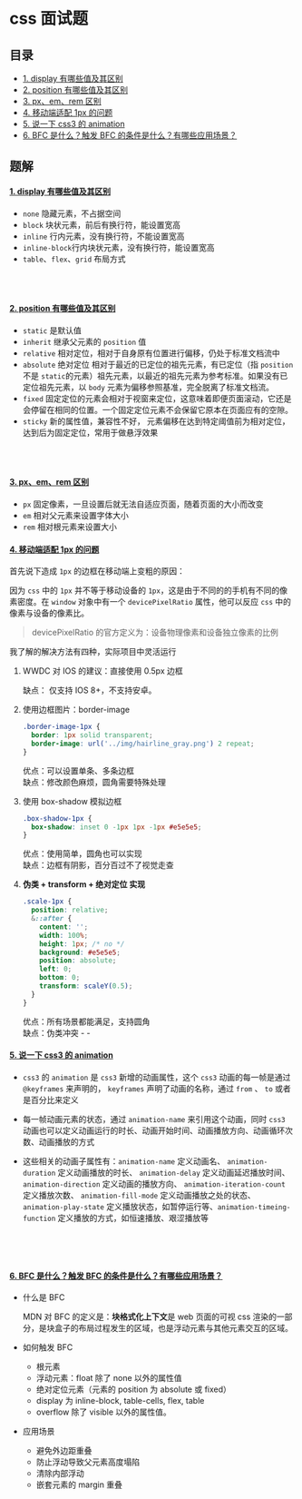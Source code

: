 # css 面试题

## 目录

- [1. display 有哪些值及其区别](#1)
- [2. position 有哪些值及其区别](#2)
- [3. px、em、rem 区别](#3)
- [4. 移动端适配 1px 的问题](#4)
- [5. 说一下 css3 的 animation](#5)
- [6. BFC 是什么？触发 BFC 的条件是什么？有哪些应用场景？](#6)

## 题解

#### <a href="#1" id="1">1. display 有哪些值及其区别</a>

- `none` 隐藏元素，不占据空间
- `block` 块状元素，前后有换行符，能设置宽高
- `inline` 行内元素，没有换行符，不能设置宽高
- `inline-block`行内块状元素，没有换行符，能设置宽高
- `table`、`flex`、`grid` 布局方式

<br>
<br>

#### <a href="#2" id="2">2. position 有哪些值及其区别</a>

- `static` 是默认值
- `inherit` 继承父元素的 `position` 值
- `relative` 相对定位，相对于自身原有位置进行偏移，仍处于标准文档流中
- `absolute` 绝对定位 相对于最近的已定位的祖先元素，有已定位（指 `position` 不是 `static`的元素）祖先元素，以最近的祖先元素为参考标准。如果没有已定位祖先元素，以 `body` 元素为偏移参照基准，完全脱离了标准文档流。
- `fixed` 固定定位的元素会相对于视窗来定位，这意味着即便页面滚动，它还是会停留在相同的位置。一个固定定位元素不会保留它原本在页面应有的空隙。
- `sticky` 新的属性值，兼容性不好， 元素偏移在达到特定阈值前为相对定位，达到后为固定定位，常用于做悬浮效果

<br>
<br>

#### <a href="#3" id="3">3. px、em、rem 区别</a>

- `px` 固定像素，一旦设置后就无法自适应页面，随着页面的大小而改变
- `em` 相对父元素来设置字体大小
- `rem` 相对根元素来设置大小

#### <a href="#4" id="4">4. 移动端适配 1px 的问题</a>

首先说下造成 `1px` 的边框在移动端上变粗的原因：

因为 `css` 中的 `1px` 并不等于移动设备的 `1px`，这是由于不同的的手机有不同的像素密度。在 `window` 对象中有一个 `devicePixelRatio` 属性，他可以反应 `css` 中的像素与设备的像素比。

> devicePixelRatio 的官方定义为：设备物理像素和设备独立像素的比例

我了解的解决方法有四种，实际项目中灵活运行

1. WWDC 对 IOS 的建议：直接使用 0.5px 边框

   缺点： 仅支持 IOS 8+，不支持安卓。

2. 使用边框图片：border-image

   ```css
   .border-image-1px {
     border: 1px solid transparent;
     border-image: url('../img/hairline_gray.png') 2 repeat;
   }
   ```

   优点：可以设置单条、多条边框  
   缺点：修改颜色麻烦，圆角需要特殊处理

3. 使用 box-shadow 模拟边框

   ```css
   .box-shadow-1px {
     box-shadow: inset 0 -1px 1px -1px #e5e5e5;
   }
   ```

   优点：使用简单，圆角也可以实现  
   缺点：边框有阴影，百分百过不了视觉走查

4. **伪类 + transform + 绝对定位 实现**

   ```css
   .scale-1px {
     position: relative;
     &::after {
       content: '';
       width: 100%;
       height: 1px; /* no */
       background: #e5e5e5;
       position: absolute;
       left: 0;
       bottom: 0;
       transform: scaleY(0.5);
     }
   }
   ```

   优点：所有场景都能满足，支持圆角  
    缺点：伪类冲突 - -

#### <a href="#5" id="5">5. 说一下 css3 的 animation</a>

- `css3` 的 `animation` 是 `css3` 新增的动画属性，这个 `css3` 动画的每一帧是通过 `@keyframes` 来声明的， `keyframes` 声明了动画的名称，通过 `from` 、 `to` 或者是百分比来定义

- 每一帧动画元素的状态，通过 `animation-name` 来引用这个动画，同时 `css3` 动画也可以定义动画运行的时长、动画开始时间、动画播放方向、动画循环次数、动画播放的方式

- 这些相关的动画子属性有：`animation-name` 定义动画名、 `animation-duration` 定义动画播放的时长、 `animation-delay` 定义动画延迟播放时间、 `animation-direction`
定义动画的播放方向、 `animation-iteration-count` 定义播放次数、 `animation-fill-mode` 定义动画播放之处的状态、 `animation-play-state` 定义播放状态，如暂停运行等、`animation-timeing-function` 定义播放的方式，如恒速播放、艰涩播放等

  <br/>
<br/>

#### <a href="#6" id="6">6. BFC 是什么？触发 BFC 的条件是什么？有哪些应用场景？</a>

- 什么是 BFC

  MDN 对 BFC 的定义是：**块格式化上下文**是 web 页面的可视 css 渲染的一部分，是块盒子的布局过程发生的区域，也是浮动元素与其他元素交互的区域。

- 如何触发 BFC

  - 根元素
  - 浮动元素：float 除了 none 以外的属性值
  - 绝对定位元素（元素的 position 为 absolute 或 fixed）
  - display 为 inline-block, table-cells, flex, table
  - overflow 除了 visible 以外的属性值。

- 应用场景

  - 避免外边距重叠
  - 防止浮动导致父元素高度塌陷
  - 清除内部浮动
  - 嵌套元素的 margin 重叠

<br/>
<br/>
